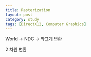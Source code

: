 ```yaml
---
title: Rasterization
layout: post
category: study
tags: [DirectX12, Computer Graphics]
---
```


World -> NDC -> 좌표계 변환

2 차원 변환 